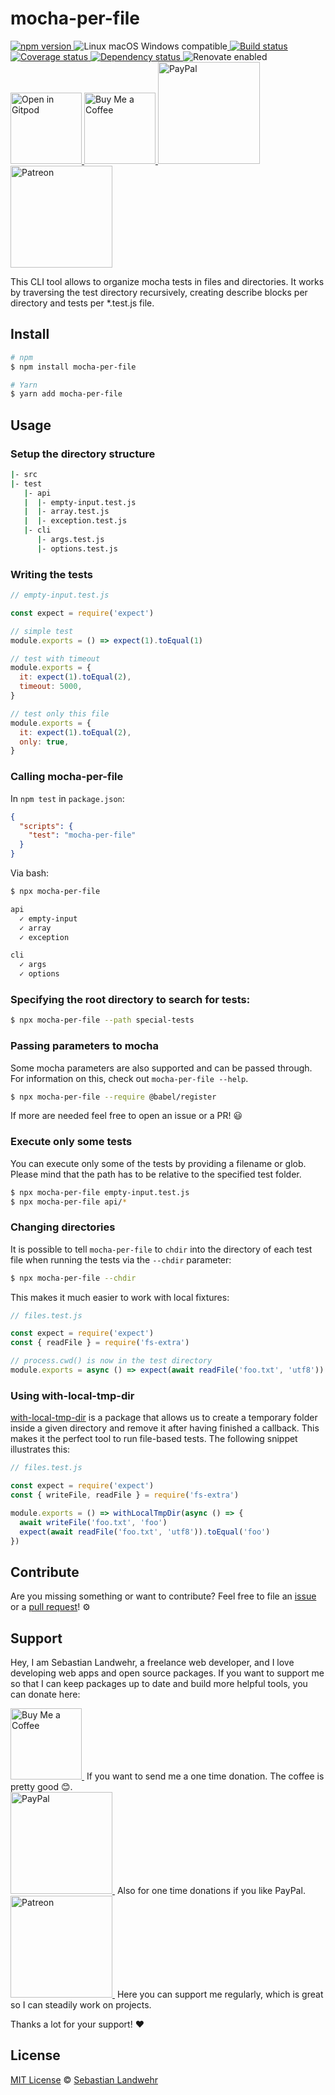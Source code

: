 <!-- TITLE/ -->
# mocha-per-file
<!-- /TITLE -->

<!-- BADGES/ -->
  <p>
    <a href="https://npmjs.org/package/mocha-per-file">
      <img
        src="https://img.shields.io/npm/v/mocha-per-file.svg"
        alt="npm version"
      >
    </a><img src="https://img.shields.io/badge/os-linux%20%7C%C2%A0macos%20%7C%C2%A0windows-blue" alt="Linux macOS Windows compatible"><a href="https://github.com/dword-design/mocha-per-file/actions">
      <img
        src="https://github.com/dword-design/mocha-per-file/workflows/build/badge.svg"
        alt="Build status"
      >
    </a><a href="https://codecov.io/gh/dword-design/mocha-per-file">
      <img
        src="https://codecov.io/gh/dword-design/mocha-per-file/branch/master/graph/badge.svg"
        alt="Coverage status"
      >
    </a><a href="https://david-dm.org/dword-design/mocha-per-file">
      <img src="https://img.shields.io/david/dword-design/mocha-per-file" alt="Dependency status">
    </a><img src="https://img.shields.io/badge/renovate-enabled-brightgreen" alt="Renovate enabled"><br/><a href="https://gitpod.io/#https://github.com/dword-design/mocha-per-file">
      <img
        src="https://gitpod.io/button/open-in-gitpod.svg"
        alt="Open in Gitpod"
        width="114"
      >
    </a><a href="https://www.buymeacoffee.com/dword">
      <img
        src="https://www.buymeacoffee.com/assets/img/guidelines/download-assets-sm-2.svg"
        alt="Buy Me a Coffee"
        width="114"
      >
    </a><a href="https://paypal.me/SebastianLandwehr">
      <img
        src="https://sebastianlandwehr.com/images/paypal.svg"
        alt="PayPal"
        width="163"
      >
    </a><a href="https://www.patreon.com/dworddesign">
      <img
        src="https://sebastianlandwehr.com/images/patreon.svg"
        alt="Patreon"
        width="163"
      >
    </a>
</p>
<!-- /BADGES -->

<!-- DESCRIPTION/ -->
This CLI tool allows to organize mocha tests in files and directories. It works by traversing the test directory recursively, creating describe blocks per directory and tests per *.test.js file.
<!-- /DESCRIPTION -->

<!-- INSTALL/ -->
## Install

```bash
# npm
$ npm install mocha-per-file

# Yarn
$ yarn add mocha-per-file
```
<!-- /INSTALL -->

## Usage

### Setup the directory structure

```bash
|- src
|- test
   |- api
   |  |- empty-input.test.js
   |  |- array.test.js
   |  |- exception.test.js
   |- cli
      |- args.test.js
      |- options.test.js
```

### Writing the tests

```js
// empty-input.test.js

const expect = require('expect')

// simple test
module.exports = () => expect(1).toEqual(1)

// test with timeout
module.exports = {
  it: expect(1).toEqual(2),
  timeout: 5000,
}

// test only this file
module.exports = {
  it: expect(1).toEqual(2),
  only: true,
}
```

### Calling mocha-per-file
In `npm test` in `package.json`:
```json
{
  "scripts": {
    "test": "mocha-per-file"
  }
}
```

Via bash:
```bash
$ npx mocha-per-file

api
  ✓ empty-input
  ✓ array
  ✓ exception

cli
  ✓ args
  ✓ options
```

### Specifying the root directory to search for tests:

```bash
$ npx mocha-per-file --path special-tests
```

### Passing parameters to mocha
Some mocha parameters are also supported and can be passed through. For information on this, check out `mocha-per-file --help`.

```bash
$ npx mocha-per-file --require @babel/register

```

If more are needed feel free to open an issue or a PR! 😃

### Execute only some tests
You can execute only some of the tests by providing a filename or glob. Please mind that the path has to be relative to the specified test folder.
```bash
$ npx mocha-per-file empty-input.test.js
$ npx mocha-per-file api/*
```

### Changing directories
It is possible to tell `mocha-per-file` to `chdir` into the directory of each test file when running the tests via the `--chdir` parameter:

```bash
$ npx mocha-per-file --chdir
```

This makes it much easier to work with local fixtures:

```js
// files.test.js

const expect = require('expect')
const { readFile } = require('fs-extra')

// process.cwd() is now in the test directory
module.exports = async () => expect(await readFile('foo.txt', 'utf8')).toEqual('foo')
```

### Using with-local-tmp-dir
[with-local-tmp-dir](https://www.npmjs.com/package/with-local-tmp-dir) is a package that allows us to create a temporary folder inside a given directory and remove it after having finished a callback. This makes it the perfect tool to run file-based tests. The following snippet illustrates this:

```js
// files.test.js

const expect = require('expect')
const { writeFile, readFile } = require('fs-extra')

module.exports = () => withLocalTmpDir(async () => {
  await writeFile('foo.txt', 'foo')
  expect(await readFile('foo.txt', 'utf8')).toEqual('foo')
})
```

<!-- LICENSE/ -->
## Contribute

Are you missing something or want to contribute? Feel free to file an [issue](https://github.com/dword-design/mocha-per-file/issues) or a [pull request](https://github.com/dword-design/mocha-per-file/pulls)! ⚙️

## Support

Hey, I am Sebastian Landwehr, a freelance web developer, and I love developing web apps and open source packages. If you want to support me so that I can keep packages up to date and build more helpful tools, you can donate here:

<p>
  <a href="https://www.buymeacoffee.com/dword">
    <img
      src="https://www.buymeacoffee.com/assets/img/guidelines/download-assets-sm-2.svg"
      alt="Buy Me a Coffee"
      width="114"
    >
  </a>&nbsp;If you want to send me a one time donation. The coffee is pretty good 😊.<br/>
  <a href="https://paypal.me/SebastianLandwehr">
    <img
      src="https://sebastianlandwehr.com/images/paypal.svg"
      alt="PayPal"
      width="163"
    >
  </a>&nbsp;Also for one time donations if you like PayPal.<br/>
  <a href="https://www.patreon.com/dworddesign">
    <img
      src="https://sebastianlandwehr.com/images/patreon.svg"
      alt="Patreon"
      width="163"
    >
  </a>&nbsp;Here you can support me regularly, which is great so I can steadily work on projects.
</p>

Thanks a lot for your support! ❤️

## License

[MIT License](https://opensource.org/licenses/MIT) © [Sebastian Landwehr](https://sebastianlandwehr.com)
<!-- /LICENSE -->
